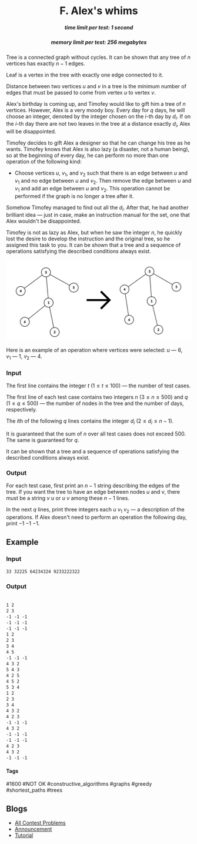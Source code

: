 <h1 style='text-align: center;'> F. Alex's whims</h1>

<h5 style='text-align: center;'>time limit per test: 1 second</h5>
<h5 style='text-align: center;'>memory limit per test: 256 megabytes</h5>

Tree is a connected graph without cycles. It can be shown that any tree of $n$ vertices has exactly $n - 1$ edges.

Leaf is a vertex in the tree with exactly one edge connected to it.

Distance between two vertices $u$ and $v$ in a tree is the minimum number of edges that must be passed to come from vertex $u$ to vertex $v$.

Alex's birthday is coming up, and Timofey would like to gift him a tree of $n$ vertices. However, Alex is a very moody boy. Every day for $q$ days, he will choose an integer, denoted by the integer chosen on the $i$-th day by $d_i$. If on the $i$-th day there are not two leaves in the tree at a distance exactly $d_i$, Alex will be disappointed.

Timofey decides to gift Alex a designer so that he can change his tree as he wants. Timofey knows that Alex is also lazy (a disaster, not a human being), so at the beginning of every day, he can perform no more than one operation of the following kind:

* Choose vertices $u$, $v_1$, and $v_2$ such that there is an edge between $u$ and $v_1$ and no edge between $u$ and $v_2$. Then remove the edge between $u$ and $v_1$ and add an edge between $u$ and $v_2$. This operation cannot be performed if the graph is no longer a tree after it.

Somehow Timofey managed to find out all the $d_i$. After that, he had another brilliant idea — just in case, make an instruction manual for the set, one that Alex wouldn't be disappointed.

Timofey is not as lazy as Alex, but when he saw the integer $n$, he quickly lost the desire to develop the instruction and the original tree, so he assigned this task to you. It can be shown that a tree and a sequence of operations satisfying the described conditions always exist.

![](images/d63d1917bd547055b308a1fb223d05c5d304257d.png)

Here is an example of an operation where vertices were selected: $u$ — $6$, $v_1$ — $1$, $v_2$ — $4$.

### Input

The first line contains the integer $t$ ($1 \leq t \leq 100$) — the number of test cases.

The first line of each test case contains two integers $n$ ($3 \leq n \leq 500$) and $q$ ($1 \leq q \leq 500$) — the number of nodes in the tree and the number of days, respectively.

The $i$th of the following $q$ lines contains the integer $d_i$ ($2 \leq d_i \leq n - 1$).

It is guaranteed that the sum of $n$ over all test cases does not exceed $500$. The same is guaranteed for $q$.

It can be shown that a tree and a sequence of operations satisfying the described conditions always exist.

### Output

For each test case, first print an $n - 1$ string describing the edges of the tree. If you want the tree to have an edge between nodes $u$ and $v$, there must be a string $v$ $u$ or $u$ $v$ among these $n - 1$ lines.

In the next $q$ lines, print three integers each $u$ $v_1$ $v_2$ — a description of the operations. If Alex doesn't need to perform an operation the following day, print $-1$ $-1$ $-1$.

## Example

### Input


```text
33 32225 64234324 9233222322
```
### Output

```text

1 2
2 3
-1 -1 -1
-1 -1 -1
-1 -1 -1
1 2
2 3
3 4
4 5
-1 -1 -1
4 3 2
5 4 3
4 2 5
4 5 2
5 3 4
1 2
2 3
3 4
4 3 2
4 2 3
-1 -1 -1
4 3 2
-1 -1 -1
-1 -1 -1
4 2 3
4 3 2
-1 -1 -1

```


#### Tags 

#1600 #NOT OK #constructive_algorithms #graphs #greedy #shortest_paths #trees 

## Blogs
- [All Contest Problems](../Codeforces_Round_909_(Div._3).md)
- [Announcement](../blogs/Announcement.md)
- [Tutorial](../blogs/Tutorial.md)
